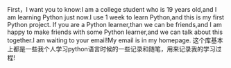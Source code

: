 First，I want you to know:I am a college student who is 19 years old,and I am learning Python just now.I use 1 week to learn Python,and this is my first Python project. If you are a Python learner,than we can be friends,and I am happy to make friends with some Python learner,and we can talk about this together.I am waiting to your email!My email is in my homepage.
这个库基本上都是一些我个人学习python语言时候的一些记录和随笔，用来记录我的学习过程!
